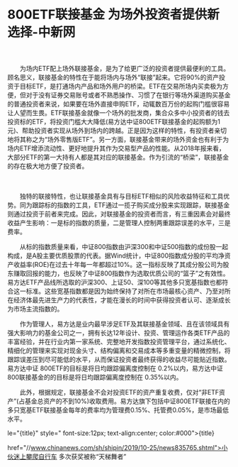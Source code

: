 # 800ETF联接基金 为场外投资者提供新选择-中新网

　　

　　为场内ETF配上场外联接基金，是为了给更广泛的投资者提供最便利的工具。顾名思义，联接基金的特性在于能将场内与场外“联接”起来。它将90%的资产投资于目标ETF，是打通场内产品和场外用户的桥梁。ETF在交易所场内买卖极为方便，但对于没有证券交易账号或者不熟悉操作、习惯了在银行等场外渠道购买基金的普通投资者来说，如果要在场外直接申购ETF，动辄数百万份的起购门槛很容易让人望而生畏。ETF联接基金就像一个场外的批发商，集合众多中小投资者的钱去投资标的ETF，将投资门槛大大降低(易方达中证800ETF联接基金的起购额为1元)、帮助投资者实现从场外到场内的跨越。正是因为这样的特性，有投资者亲切地将其称之为“场外零售版ETF”。另一方面，联接基金带来的场外资金也有利于为场内ETF增添流动性、更好地提升其作为交易型产品的性能。从2018年报来看，大部分ETF的第一大持有人都是其对应的联接基金。作为引流的“桥梁”，联接基金的存在极大地方便了投资者。

　　

　　独特的联接特性，也让联接基金具有与目标ETF相似的风险收益特征和工具优势。同为跟踪标的指数的工具，ETF通过一揽子购买成分股来实现跟踪，联接基金则通过投资于前者来完成。因此，对联接基金的投资者而言，有三重因素会对最终收益产生影响：一是标的指数的质量，二是管理人控制两重跟踪误差的水平，三是费率。

　　从标的指数质量来看，中证800指数由沪深300和中证500指数的成份股一起构成，是A股主要优质股票的代表。据Wind统计，中证800指数成分股的平均净资产收益率(ROE)在过去十年每一年都超过10%。这一指标反映了其成分股公司为股东赚取回报的能力，也反映了中证800指数作为选取优质公司的“篮子”之有效性。易方达ETF产品线所选取的沪深300、上证50、深100等其他多只宽基指数也都符合这一标准。这些宽基指数都是因为始终保持了对所在市场最核心资产、乃至对所在经济体最先进生产力的代表性，才能在漫长的时间中获得投资者认可、逐渐成长为市场主流指数的。

　　作为管理人，易方达是业内最早涉足ETF及其联接基金领域、且在该领域具有强大影响力的基金公司之一，拥有长达12年设计、投资、管理运作各类ETF产品的丰富经验，并在行业内第一家系统、完整地开发指数投资管理平台，通过系统化、精细化的管理来实现对现金头寸、结构偏离和交易成本等多重变量的精微控制，将跟踪误差压到尽可能低的水平，从而保证投资者最终获得的收益尽可能贴近指数。易方达中证 800ETF的目标是将日均跟踪偏离度控制在 0.2%以内，易方达中证 800联接基金的的目标是将日均跟踪偏离度控制在 0.35%以内。

　　此外，根据规定，联接基金不会对投资ETF的资产重复收费，仅对“非ETF资产”(占基金总资产的不到10%)收取费用。易方达旗下包括中证800ETF联接在内的多只宽基ETF联接基金每年的费率均为管理费0.15%、托管费0.05%，是市场最低水平。

le="{title}" style=" font-size:12px; text-align:center; color:#000">{title}

href="//www.chinanews.com/sh/shipin/2019/10-25/news835765.shtml">小伙迷上攀爬自行车 多次获奖被称“天梯舞者”
